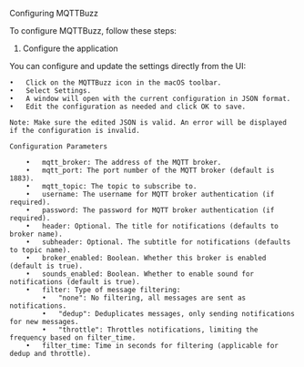

Configuring MQTTBuzz

To configure MQTTBuzz, follow these steps:

1. Configure the application

You can configure and update the settings directly from the UI:

	•	Click on the MQTTBuzz icon in the macOS toolbar.
	•	Select Settings.
	•	A window will open with the current configuration in JSON format.
	•	Edit the configuration as needed and click OK to save.

	Note: Make sure the edited JSON is valid. An error will be displayed if the configuration is invalid.

    Configuration Parameters

    	•	mqtt_broker: The address of the MQTT broker.
    	•	mqtt_port: The port number of the MQTT broker (default is 1883).
    	•	mqtt_topic: The topic to subscribe to.
    	•	username: The username for MQTT broker authentication (if required).
    	•	password: The password for MQTT broker authentication (if required).
    	•	header: Optional. The title for notifications (defaults to broker name).
    	•	subheader: Optional. The subtitle for notifications (defaults to topic name).
    	•	broker_enabled: Boolean. Whether this broker is enabled (default is true).
    	•	sounds_enabled: Boolean. Whether to enable sound for notifications (default is true).
    	•	filter: Type of message filtering:
            •	"none": No filtering, all messages are sent as notifications.
    	    •	"dedup": Deduplicates messages, only sending notifications for new messages.
            •	"throttle": Throttles notifications, limiting the frequency based on filter_time.
    	•	filter_time: Time in seconds for filtering (applicable for dedup and throttle).


